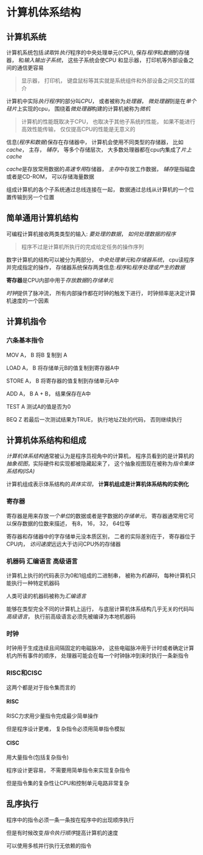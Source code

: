 # 计算机体系结构

## 计算机系统

计算机系统包括*读取*并*执行*程序的中央处理单元(CPU), 保存*程序*和*数据*的存储器， 和*输入输出子系统*， 这些子系统会使CPU 和显示器， 打印机等外部设备之间的通信更容易

>显示器， 打印机， 键盘鼠标等其实就是系统组件和外部设备之间交互的媒介



计算机中实际*执行程序*的部分叫*CPU*， 或者被称为*处理器*， *微处理器*则是在*单个硅片*上实现的cpu， 围绕着*微处理器*构建的计算机被称为*微机*

>计算机的性能既取决于CPU， 也取决于其他子系统的性能， 如果不能进行高效性能传输， 仅仅提高CPU的性能是无意义的



信息(*程序和数据*)保存在存储器中， 计算机会使用不同类型的存储器， 比如*cache*， 主存， *辅存*， 等多个存储层次， 大多数处理器都在cpu内集成了*片上cache*



*cache*是存放常用数据的*高速专用*存储器， *主存*中存放工作数据， *辅存*是指磁盘或者是CD-ROM， 可以存储海量数据



组成计算机的各个子系统通过总线连接在一起， 数据通过总线从计算机的一个位置传输到另一个位置



## 简单通用计算机结构

可编程计算机接收两类类型的输入: *要处理的数据*， *如何处理数据的程序*

>程序不过是计算机所执行的完成给定任务的操作序列



数字计算机的结构可以被分为两部分， *中央处理单元*和*存储器系统*， cpu读程序并完成指定的操作， 存储器系统保存两类信息:*程序*和*程序处理或产生的数据*



**寄存器**是CPU内部中用于*存放数据*的*存储单元*



*时钟*提供了脉冲流， 所有内部操作都在时钟的触发下进行， 时钟频率是决定计算机速度的一个因素



## 计算机指令

### 六条基本指令

MOV A， B  将B 复制到 A

LOAD A， B 将存储单元B的值复制到寄存器A中

STORE A， B 将寄存器的值复制到存储单元A中

ADD A， B A + B， 结果保存在A中

TEST A 测试A的值是否为0

BEQ Z 若最后一次测试结果为TRUE， 执行地址Z处的代码， 否则继续执行



## 计算机体系结构和组成

*计算机体系结构*通常被认为是程序员视角中的计算机， 程序员看到的是计算机的*抽象视图*，实际硬件和实现都被隐藏起来了， 这个抽象视图现在被称为*指令集体系结构(ISA)*



计算机组成表示体系结构的*具体实现*， **计算机组成是计算机体系结构的实例化**



### 寄存器

寄存器是用来存放*一个单位*的数据或者是字数据的*存储单元*， 寄存器通常用它可以保存数据的位数来描述， 有8， 16， 32， 64位等



寄存器和存储器中的字存储单元没本质区别， 二者的实际差别在于， 寄存器位于CPU内， *访问速度*远远大于访问CPU外的存储器



### 机器码 汇编语言 高级语言

计算机上执行的代码表示为0和1组成的二进制串，  被称为*机器码*， 每种计算机只能执行一种特定机器码



人类可读的机器码被称为*汇编语言*



能够在类型完全不同的计算机上运行， 与底层计算机体系结构几乎无关的代码叫*高级语言*， 执行前高级语言必须先被编译为本地机器码



### 时钟

时钟用于生成连续且间隔固定的电磁脉冲， 这些电磁脉冲用于计时或者确定计算机内所有事件的顺序， 处理器可能会在每一个时钟脉冲到来时执行一条新指令



### RISC和CISC

这两个都是对于指令集而言的



#### RISC

RISC力求用少量指令完成最少简单操作

但是程序设计更难， 复杂指令必须用简单指令模拟



#### CISC

用大量指令(包括复杂指令)

程序设计更容易， 不需要用简单指令来实现复杂指令

但是指令集的复杂性让CPU和控制单元电路非常复杂



## 乱序执行

程序中的指令必须一条一条按在程序中的出现顺序执行

但是有时候改变*指令执行顺序*提高计算机的速度

可以使用多核并行执行无依赖的指令